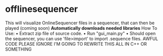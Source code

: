 # offlinesequencer
This will visualize OnlineSequencer files in a sequencer, that can then be played (coming soon)
**Automatically downloads needed libraries**
How To Use:
• Extract zip file of source code.
• Run "gui_main.py"
• Should open the sequencer, you can use 'file>import' to import .sequence files.
AWFUL CODE PLEASE IGNORE I'M GOING TO REWRITE THIS ALL IN C++ OR SOMETHING
